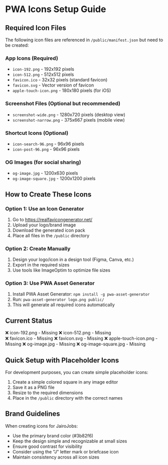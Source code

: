 # PWA Icons Setup Guide

## Required Icon Files

The following icon files are referenced in `/public/manifest.json` but need to be created:

### App Icons (Required)
- `icon-192.png` - 192x192 pixels
- `icon-512.png` - 512x512 pixels
- `favicon.ico` - 32x32 pixels (standard favicon)
- `favicon.svg` - Vector version of favicon
- `apple-touch-icon.png` - 180x180 pixels (for iOS)

### Screenshot Files (Optional but recommended)
- `screenshot-wide.png` - 1280x720 pixels (desktop view)
- `screenshot-narrow.png` - 375x667 pixels (mobile view)

### Shortcut Icons (Optional)
- `icon-search-96.png` - 96x96 pixels
- `icon-post-96.png` - 96x96 pixels

### OG Images (for social sharing)
- `og-image.jpg` - 1200x630 pixels
- `og-image-square.jpg` - 1200x1200 pixels

## How to Create These Icons

### Option 1: Use an Icon Generator
1. Go to https://realfavicongenerator.net/
2. Upload your logo/brand image
3. Download the generated icon pack
4. Place all files in the `/public` directory

### Option 2: Create Manually
1. Design your logo/icon in a design tool (Figma, Canva, etc.)
2. Export in the required sizes
3. Use tools like ImageOptim to optimize file sizes

### Option 3: Use PWA Asset Generator
1. Install PWA Asset Generator: `npm install -g pwa-asset-generator`
2. Run: `pwa-asset-generator logo.png public/`
3. This will generate all required icons automatically

## Current Status
❌ icon-192.png - Missing
❌ icon-512.png - Missing  
❌ favicon.ico - Missing
❌ favicon.svg - Missing
❌ apple-touch-icon.png - Missing
❌ og-image.jpg - Missing
❌ og-image-square.jpg - Missing

## Quick Setup with Placeholder Icons

For development purposes, you can create simple placeholder icons:

1. Create a simple colored square in any image editor
2. Save it as a PNG file
3. Resize to the required dimensions
4. Place in the `/public` directory with the correct names

## Brand Guidelines

When creating icons for JairoJobs:
- Use the primary brand color (#3b82f6)
- Keep the design simple and recognizable at small sizes
- Ensure good contrast for visibility
- Consider using the "J" letter mark or briefcase icon
- Maintain consistency across all icon sizes